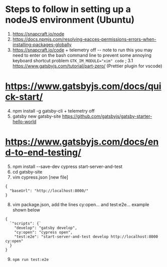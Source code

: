 # Steps to follow in setting up a nodeJS environment (Ubuntu)
1. <https://snapcraft.io/node>
2. <https://docs.npmjs.com/resolving-eacces-permissions-errors-when-installing-packages-globally>
3. <https://snapcraft.io/code> + telemetry off
 -- note to run this you may need to enter on the bash command line to prevent some annoying keyboard shortcut problem
`GTK_IM_MODULE="xim" code` ;
3.1 <https://www.gatsbyjs.com/tutorial/part-zero/> (Prettier plugin for vscode)

# <https://www.gatsbyjs.com/docs/quick-start/>  
4. npm install -g gatsby-cli + telemetry off
5. gatsby new gatsby-site https://github.com/gatsbyjs/gatsby-starter-hello-world


# <https://www.gatsbyjs.com/docs/end-to-end-testing/>

5. npm install --save-dev cypress start-server-and-test
6. cd gatsby-site
7. vim cypress.json  [new file]
```
{
  "baseUrl": "http://localhost:8000/"
}
```

8. vim package.json, add the lines cy:open... and test:e2e... example shown below
```
{
  `"scripts": {`
    "develop": "gatsby develop",
    "cy:open": "cypress open",
    "test:e2e": "start-server-and-test develop http://localhost:8000 cy:open"
  }
}
```

9. `npm run test:e2e`
